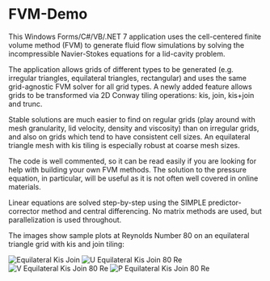 # FVM-Demo

This Windows Forms/C#/VB/.NET 7 application uses the cell-centered finite volume method (FVM) to generate fluid flow simulations by solving the
incompressible Navier-Stokes equations for a lid-cavity problem. 

The application allows grids of different types to be generated (e.g. irregular triangles, equilateral triangles, rectangular) and uses the
same grid-agnostic FVM solver for all grid types. A newly added feature allows grids to be transformed via 2D Conway tiling operations: kis, join, kis+join and trunc.

Stable solutions are much easier to find on regular grids (play around with mesh granularity, lid velocity, density and viscosity) than on irregular grids, and also on grids which tend to have consistent cell sizes. An equilateral triangle mesh with kis tiling is especially robust at coarse mesh sizes.

The code is well commented, so it can be read easily if you are looking for help with building your own FVM methods. The solution to the pressure equation,
in particular, will be useful as it is not often well covered in online materials.

Linear equations are solved step-by-step using the SIMPLE predictor-corrector method and central differencing. No matrix methods are used, but parallelization is used throughout.

The images show sample plots at Reynolds Number 80 on an equilateral triangle grid with kis and join tiling:

![Equilateral Kis Join](https://github.com/Nikkinoodl/FVM-Demo/assets/17559271/3ab80cbf-6973-4ede-828d-1c6fcf10ffec)
![U Equilateral Kis Join 80 Re](https://github.com/Nikkinoodl/FVM-Demo/assets/17559271/3d9c82cc-4c19-4c86-a081-9f69a8b4c248)
![V Equilateral Kis Join 80 Re](https://github.com/Nikkinoodl/FVM-Demo/assets/17559271/886ec398-cd6a-4df8-90db-687f8eb80151)
![P Equilateral Kis Join 80 Re](https://github.com/Nikkinoodl/FVM-Demo/assets/17559271/54cfe3c4-75b9-414b-a0bd-2f89859baae2)
